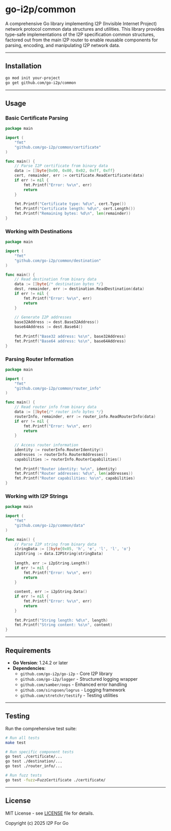# go-i2p/common

A comprehensive Go library implementing I2P (Invisible Internet Project) network protocol common data structures and utilities. This library provides type-safe implementations of the I2P specification common structures, factored out from the main I2P router to enable reusable components for parsing, encoding, and manipulating I2P network data.

---

## Installation

```bash
go mod init your-project
go get github.com/go-i2p/common
```

---

## Usage

### Basic Certificate Parsing

```go
package main

import (
    "fmt"
    "github.com/go-i2p/common/certificate"
)

func main() {
    // Parse I2P certificate from binary data
    data := []byte{0x00, 0x00, 0x02, 0xff, 0xff}
    cert, remainder, err := certificate.ReadCertificate(data)
    if err != nil {
        fmt.Printf("Error: %v\n", err)
        return
    }
    
    fmt.Printf("Certificate type: %d\n", cert.Type())
    fmt.Printf("Certificate length: %d\n", cert.Length())
    fmt.Printf("Remaining bytes: %d\n", len(remainder))
}
```

### Working with Destinations

```go
package main

import (
    "fmt"
    "github.com/go-i2p/common/destination"
)

func main() {
    // Read destination from binary data
    data := []byte{/* destination bytes */}
    dest, remainder, err := destination.ReadDestination(data)
    if err != nil {
        fmt.Printf("Error: %v\n", err)
        return
    }
    
    // Generate I2P addresses
    base32Address := dest.Base32Address()
    base64Address := dest.Base64()
    
    fmt.Printf("Base32 address: %s\n", base32Address)
    fmt.Printf("Base64 address: %s\n", base64Address)
}
```

### Parsing Router Information

```go
package main

import (
    "fmt"
    "github.com/go-i2p/common/router_info"
)

func main() {
    // Read router info from binary data
    data := []byte{/* router info bytes */}
    routerInfo, remainder, err := router_info.ReadRouterInfo(data)
    if err != nil {
        fmt.Printf("Error: %v\n", err)
        return
    }
    
    // Access router information
    identity := routerInfo.RouterIdentity()
    addresses := routerInfo.RouterAddresses()
    capabilities := routerInfo.RouterCapabilities()
    
    fmt.Printf("Router identity: %v\n", identity)
    fmt.Printf("Router addresses: %d\n", len(addresses))
    fmt.Printf("Router capabilities: %s\n", capabilities)
}
```

### Working with I2P Strings

```go
package main

import (
    "fmt"
    "github.com/go-i2p/common/data"
)

func main() {
    // Parse I2P string from binary data
    stringData := []byte{0x05, 'h', 'e', 'l', 'l', 'o'}
    i2pString := data.I2PString(stringData)
    
    length, err := i2pString.Length()
    if err != nil {
        fmt.Printf("Error: %v\n", err)
        return
    }
    
    content, err := i2pString.Data()
    if err != nil {
        fmt.Printf("Error: %v\n", err)
        return
    }
    
    fmt.Printf("String length: %d\n", length)
    fmt.Printf("String content: %s\n", content)
}
```

---

## Requirements

- **Go Version**: 1.24.2 or later
- **Dependencies**:
  - `github.com/go-i2p/go-i2p` - Core I2P library
  - `github.com/go-i2p/logger` - Structured logging wrapper
  - `github.com/samber/oops` - Enhanced error handling
  - `github.com/sirupsen/logrus` - Logging framework
  - `github.com/stretchr/testify` - Testing utilities

---

## Testing

Run the comprehensive test suite:

```bash
# Run all tests
make test

# Run specific component tests
go test ./certificate/...
go test ./destination/...
go test ./router_info/...

# Run fuzz tests
go test -fuzz=FuzzCertificate ./certificate/
```

---

## License

MIT License - see [LICENSE](LICENSE) file for details.

Copyright (c) 2025 I2P For Go
